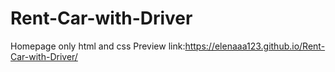 # Rent-Car-with-Driver
 Homepage only html and css
 Preview link:https://elenaaa123.github.io/Rent-Car-with-Driver/
